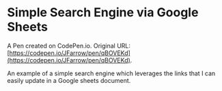 # Simple Search Engine via Google Sheets

A Pen created on CodePen.io. Original URL: [https://codepen.io/JFarrow/pen/qBOVEKd](https://codepen.io/JFarrow/pen/qBOVEKd).

An example of a simple search engine which leverages the links that I can easily update in a Google sheets document.
